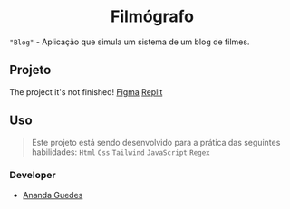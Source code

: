 <h1 align="center">Filmógrafo</h1>

`"Blog"` - Aplicação que simula um sistema de um blog de filmes. 

## Projeto
The project it's not finished!
[Figma]()
[Replit]()


## Uso
> Este projeto está sendo desenvolvido para a prática das seguintes habilidades:
`Html`
`Css`
`Tailwind`
`JavaScript`
`Regex`


### Developer
- [Ananda Guedes](https://github.com/agu3des)
